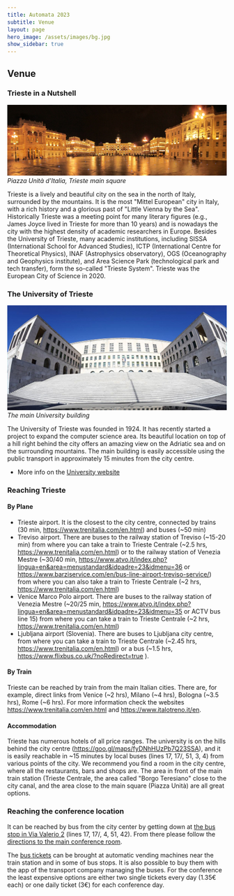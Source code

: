 ```yaml
---
title: Automata 2023
subtitle: Venue
layout: page
hero_image: /assets/images/bg.jpg
show_sidebar: true
---
```


## Venue

### Trieste in a Nutshell

![Piazza Unità d'Italia, Trieste main suqare](/assets/images/trieste/piazza_unita.jpg)
_Piazza Unità d'Italia, Trieste main square_

Trieste is a lively and beautiful city on the sea in the north of Italy, surrounded by the mountains. It is the most "Mittel European" city in Italy, with a rich history and a glorious past of "Little Vienna by the Sea". Historically Trieste was a meeting point for many literary figures (e.g., James Joyce lived in Trieste for more than 10 years) and is nowadays the city with the highest density of academic researchers in Europe. Besides the University of Trieste, many academic institutions, including SISSA (International School for Advanced Studies), ICTP (International Centre for Theoretical Physics), INAF (Astrophysics observatory), OGS (Oceanography and Geophysics institute), and Area Science Park (technological park and tech transfer), form the so-called "Trieste System". Trieste was the European City of Science in 2020.

### The University of Trieste

![The main University building](/assets/images/trieste/piazzale_europa.jpg)
_The main University building_

The University of Trieste was founded in 1924. It has recently started a project to expand the computer science area. Its beautiful location on top of a hill right behind the city offers an amazing view on the Adriatic sea and on the surrounding mountains. The main building is easily accessible using the public transport in approximately 15 minutes from the city centre. 

- More info on the [University website](https://www.units.it/)

### Reaching Trieste

#### By Plane

- Trieste airport. It is the closest to the city centre, connected by trains (30 min, <https://www.trenitalia.com/en.html>) and buses (~50 min) 
- Treviso airport. There are buses to the railway station of Treviso (~15-20 min) from where you can take a train to Trieste Centrale (~2.5 hrs, <https://www.trenitalia.com/en.html>) or to the railway station of Venezia Mestre (~30/40 min, <https://www.atvo.it/index.php?lingua=en&area=menustandard&idpadre=23&idmenu=36> or <https://www.barziservice.com/en/bus-line-airport-treviso-service/>) from where you can also take a train to Trieste Centrale (~2 hrs, https://www.trenitalia.com/en.html) 
- Venice Marco Polo airport. There are buses to the railway station of Venezia Mestre (~20/25 min, <https://www.atvo.it/index.php?lingua=en&area=menustandard&idpadre=23&idmenu=35> or ACTV bus line 15) from where you can take a train to Trieste Centrale (~2 hrs, <https://www.trenitalia.com/en.html>) 
- Ljubljana airport (Slovenia). There are buses to Ljubljana city centre, from where you can take a train to Trieste Centrale (~2.45 hrs, <https://www.trenitalia.com/en.html>) or a bus (~1.5 hrs, <https://www.flixbus.co.uk/?noRedirect=true> ).

####  By Train 

Trieste can be reached by train from the main Italian cities. There are, for example, direct links from Venice (~2 hrs), Milano (~4 hrs), Bologna (~3.5 hrs), Rome (~6 hrs). For more information check the websites <https://www.trenitalia.com/en.html> and <https://www.italotreno.it/en>. 
 
 
#### Accommodation 

Trieste has numerous hotels of all price ranges. The university is on the hills behind the city centre (<https://goo.gl/maps/fyDNhHUzPb7Q23SSA>), and it is easily reachable in ~15 minutes by local buses (lines 17, 17/, 51, 3, 4) from various points of the city. We recommend you find a room in the city centre, where all the restaurants, bars and shops are. The area in front of the main train station (Trieste Centrale, the area called "Borgo Teresiano" close to the city canal, and the area close to the main square (Piazza Unità) are all great options. 

### Reaching the conference location

It can be reached by bus from the city center by getting down at [the bus stop in Via Valerio 2](https://goo.gl/maps/UKQPkFwhWzHva1536) (lines 17, 17/, 4, 51, 42). From there please follow the [directions to the main conference room](./rooms.html).

The [bus tickets](https://tplfvg.it/it/) can be brought at automatic vending machines near the train station and in some of bus stops. It is also possible to buy them with the app of the transport company managing the buses. For the conference the least expensive options are either two single tickets every day (1.35€ each) or one daily ticket (3€) for each conference day.
